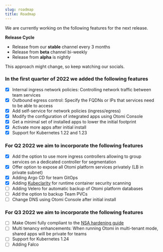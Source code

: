 ```yaml
---
slug: roadmap
title: Roadmap
---
```


We are currently working on the following features for the next release.

**Release Cycle**

- Release from our **stable** channel every 3 months
- Release from **beta** channel bi-weekly
- Release from **alpha** is nightly

This approach might change, so keep watching our socials.

### In the first quarter of 2022 we added the following features

- [x] Internal ingress network policies: Controlling network traffic between team services
- [x] Outbound egress control: Specify the FQDNs or IPs that services need to be able to access
- [x] Add self-service for network policies (ingress/egress)
- [x] Modify the configuration of integrated apps using Otomi Console
- [x] Get a minimal set of installed apps to lower the initial footprint
- [x] Activate more apps after initial install
- [x] Support for Kubernetes 1.22 and 1.23

### For Q2 2022 we aim to incorporate the following features

- [x] Add the option to use more ingress controllers allowing to group services on a dedicated controller for segmentation
- [x] Offer option to expose all Otomi platform services privately (LB in private subnet)
- [x] Adding Argo CD for team GitOps
- [x] Adding [Kubeclarity](https://github.com/openclarity/kubeclarity) for runtime container security scanning
- [ ] Adding Velero for automatic backup of Otomi platform databases
- [ ] Add the option to backup Team PVCs
- [ ] Change DNS using Otomi Console after initial install

### For Q3 2022 we aim to incorporate the following features

- [ ] Make Otomi fully compliant to the [NSA hardening guide](https://media.defense.gov/2021/Aug/03/2002820425/-1/-1/0/CTR_Kubernetes_Hardening_Guidance_1.1_20220315.PDF)
- [ ] Multi tenancy enhancements: When running Otomi in multi-tenant mode, shared apps will be private for teams
- [ ] Support for Kubernetes 1.24
- [ ] Adding Falco
